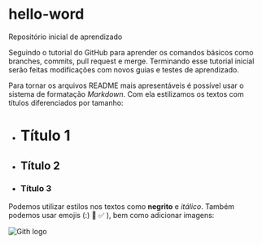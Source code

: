 # hello-word
Repositório inicial de aprendizado

Seguindo o tutorial do GitHub para aprender os comandos básicos como branches, commits, pull request e merge.
Terminando esse tutorial inicial serão feitas modificações com novos guias e testes de aprendizado.

Para tornar os arquivos README mais apresentáveis é possível usar o sistema de formatação *Markdown*. Com ela estilizamos os textos com títulos diferenciados por tamanho:

- # Título 1
- ## Título 2
- ### Título 3

Podemos utilizar estilos nos textos como **negrito** e *itálico*. Também podemos usar emojis (:)  :construction: :white_check_mark:  ), bem como adicionar imagens:

![Gith logo](https://logosmarcas.net/wp-content/uploads/2020/12/GitHub-Logo-650x366.png)